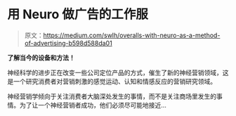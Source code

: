 # 用 Neuro 做广告的工作服

> 原文：<https://medium.com/swlh/overalls-with-neuro-as-a-method-of-advertising-b598d588da01>

**了解当今的设备和方法！**

神经科学的进步正在改变一些公司定位产品的方式，催生了新的神经营销领域，这是一个研究消费者对营销刺激的感觉运动、认知和情感反应的营销研究领域。

神经营销学倾向于关注消费者大脑深处发生的事情，而不是关注商场里发生的事情。为了让一个神经营销者成功，他们必须尽可能地接近…